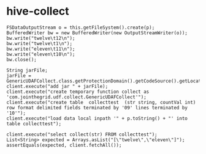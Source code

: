 hive-collect
=========
 
    FSDataOutputStream o = this.getFileSystem().create(p);
    BufferedWriter bw = new BufferedWriter(new OutputStreamWriter(o));
    bw.write("twelve\t12\n");
    bw.write("twelve\t1\n");
    bw.write("eleven\t11\n");
    bw.write("eleven\t10\n");
    bw.close();

    String jarFile;
    jarFile = GenericUDAFCollect.class.getProtectionDomain().getCodeSource().getLocation().getFile();
    client.execute("add jar " + jarFile);
    client.execute("create temporary function collect as 'com.jointhegrid.udf.collect.GenericUDAFCollect'");
    client.execute("create table  collecttest  (str string, countVal int) row format delimited fields terminated by '09' lines terminated by '10'");
    client.execute("load data local inpath '" + p.toString() + "' into table collecttest");

    client.execute("select collect(str) FROM collecttest");
    List<String> expected = Arrays.asList("[\"twelve\",\"eleven\"]");
    assertEquals(expected, client.fetchAll());

